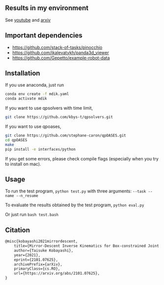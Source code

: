 ## Results in my environment

See [youtube](https://youtu.be/dO3ZcdEOb5E) and [arxiv](https://arxiv.org/abs/2101.07625)

## Important dependencies

- https://github.com/stack-of-tasks/pinocchio
- https://github.com/ikalevatykh/panda3d_viewer
- https://github.com/Gepetto/example-robot-data

## Installation

If you use anaconda, just run
```bash
conda env create -f mdik.yaml
conda activate mdik
```

If you want to use qpsolvers with time limit,
```bash
git clone https://github.com/kbys-t/qpsolvers.git
```

If you want to use qpoases,
```bash
git clone https://github.com/stephane-caron/qpOASES.git
cd qpOASES
make
pip install -e interfaces/python
```
If you get some errors, please check compile flags (especially when you try to install on mac).

## Usage

To run the test program, `python test.py`
with three arguments: `--task --name --n_resume`

To evaluate the results obtained by the test program, `python eval.py`

Or just run `bash test.bash`

## Citation

```latex
@misc{kobayashi2021mirrordescent,
    title={Mirror-Descent Inverse Kinematics for Box-constrained Joint Space},
    author={Taisuke Kobayashi},
    year={2021},
    eprint={2101.07625},
    archivePrefix={arXiv},
    primaryClass={cs.RO},
    url={https://arxiv.org/abs/2101.07625},
}
```

